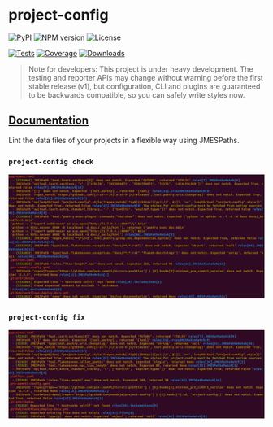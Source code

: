 # project-config

[![PyPI][pypi-version-badge-link]][pypi-link]
[![NPM version][npm-version-image]][npm-link]
[![License][license-image]][license-link]

[![Tests][tests-image]][tests-link]
[![Coverage][coverage-image]][coverage-link]
[![Downloads][pypi-downloads-image]][pypi-downloads-link]


> Note for developers: This project is under heavy development.
The testing and reporter APIs may change without warning before the
first stable release (v1), but configuration, CLI and plugins are
guaranteed to be backwards compatible, so you can safely write
styles now.

## [Documentation](https://mondeja.github.io/project-config/latest/)

Lint the data files of your projects in a flexible way using JMESPaths.

### `project-config check`

![project-config check](https://raw.githubusercontent.com/mondeja/project-config/master/docs/_static/img/project-config-check.png)

### `project-config fix`

![project-config fix](https://raw.githubusercontent.com/mondeja/project-config/master/docs/_static/img/project-config-fix.png)

[pypi-link]: https://pypi.org/project/project-config
[pypi-version-badge-link]: https://img.shields.io/pypi/v/project-config?logo=pypi&logoColor=white
[license-image]: https://img.shields.io/pypi/l/project-config?color=light-green&logo=freebsd&logoColor=white
[license-link]: https://github.com/mondeja/project-config/blob/master/LICENSE
[tests-image]: https://img.shields.io/github/workflow/status/mondeja/project-config/CI?logo=github&label=tests
[tests-link]: https://github.com/mondeja/project-config/actions?query=workflow%3ACI
[pypi-downloads-image]: https://img.shields.io/pypi/dm/project-config?logo=pypi&logoColor=white
[pypi-downloads-link]: https://pypistats.org/packages/project-config
[coverage-image]: https://img.shields.io/coveralls/github/mondeja/project-config?logo=coveralls
[coverage-link]: https://coveralls.io/github/mondeja/project-config
[npm-link]: https://www.npmjs.com/package/python-project-config
[npm-version-image]: https://img.shields.io/npm/v/python-project-config?logo=npm
